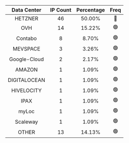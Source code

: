 | Data Center | IP Count | Percentage | Freq |
|:------------:|:--------:|:-----------:|:-----:|
| HETZNER | 46 | 50.00% | 🔴 |
| OVH | 14 | 15.22% | 🟢 |
| Contabo | 8 | 8.70% | 🟢 |
| MEVSPACE | 3 | 3.26% | 🟢 |
| Google-Cloud | 2 | 2.17% | 🟢 |
| AMAZON | 1 | 1.09% | 🟢 |
| DIGITALOCEAN | 1 | 1.09% | 🟢 |
| HIVELOCITY | 1 | 1.09% | 🟢 |
| IPAX | 1 | 1.09% | 🟢 |
| myLoc | 1 | 1.09% | 🟢 |
| Scaleway | 1 | 1.09% | 🟢 |
| OTHER | 13 | 14.13% | 🟢 |